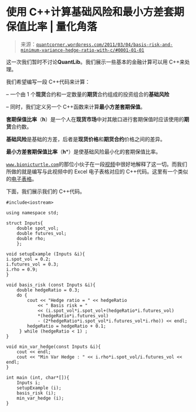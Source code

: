 <!--yml

类别：未分类

日期：2024 年 05 月 18 日 08 时 09 分 46 秒

-->

# 使用 C++计算基础风险和最小方差套期保值比率 | 量化角落

> 来源：[`quantcorner.wordpress.com/2011/03/04/basis-risk-and-minimum-variance-hedge-ratio-with-c/#0001-01-01`](https://quantcorner.wordpress.com/2011/03/04/basis-risk-and-minimum-variance-hedge-ratio-with-c/#0001-01-01)

这一次我们暂时不讨论**QuantLib**。我们展示一些基本的金融计算可以用 C++来处理。

我们希望编写一段 C++代码来计算：

– 一个由 1 个**现货**合约和一定数量的**期货**合约组成的投资组合的**基础风险**

– 同时，我们定义另一个 C++函数来计算**最小方差套期保值**。

**套期保值比率**（**h**）是一个人在**现货市场**中对其敞口进行套期保值时应该使用的**期货**合约数。

**基础风险**是基础的方差，后者是**现货价格**和**期货合约**价格之间的差异。

**最小方差套期保值比率**（**h***）是使基础风险最小化的套期保值比率。

[`www.bionicturtle.com`](http://www.bionicturtle.com/)的那位小伙子在一段[视频](http://www.youtube.com/watch?v=Bm54Lwd-27U)中很好地解释了这一切。而我们所做的就是编写与此视频中的 Excel 电子表格对应的 C++代码。这里有一个类似的[电子表格](https://quantcorner.wordpress.com/wp-content/uploads/2011/03/basis_risk_min_var_hedge.xlsx)。

下面，我们展示我们的 C++代码。

```
#include<iostream>

using namespace std;

struct Inputs{
	double spot_vol;
	double futures_vol;
	double rho;
	};

void setupExample (Inputs &i){
i.spot_vol = 0.2;
i.futures_vol = 0.3;
i.rho = 0.9;
}

void basis_risk (const Inputs &i){
	double hedgeRatio = 0.3;
	do {
		cout << "Hedge ratio = " << hedgeRatio
			<< " Basis risk = "
			<< (i.spot_vol*i.spot_vol+(hedgeRatio*i.futures_vol)
			*(hedgeRatio*i.futures_vol)
			- (2*hedgeRatio*i.spot_vol*i.futures_vol*i.rho)) << endl;
		hedgeRatio = hedgeRatio + 0.1;
	 } while (hedgeRatio < 1) ;
}

void min_var_hedge(const Inputs &i){
	cout << endl;
	cout << "Min Var Hedge : " << i.rho*i.spot_vol/i.futures_vol << endl;
}

int main (int, char*[]){
	Inputs i;
	setupExample (i);
	basis_risk (i);
	min_var_hedge (i);
}
```
